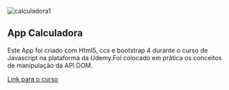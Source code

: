 ![calculadora1](https://user-images.githubusercontent.com/47529386/60990092-059c8180-a31e-11e9-88b9-c20db1b9508c.png)
<h2>App Calculadora</h2>
<p>Este App foi criado com Html5, ccs e bootstrap 4 durante o curso de Javascript na plataforma da Udemy.Foi colocado em prática os conceitos de manipulação da API DOM. </p>
<a href="https://www.udemy.com/web-completo/">Link para o curso</a>
